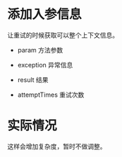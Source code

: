 # 添加入参信息

让重试的时候获取可以整个上下文信息。

- param 方法参数

- exception 异常信息

- result 结果

- attemptTimes 重试次数

# 实际情况

这样会增加复杂度，暂时不做调整。


